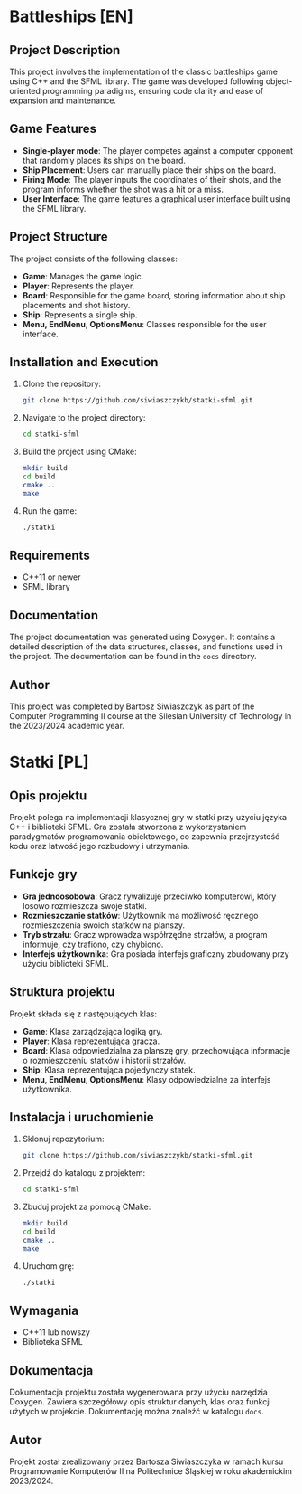 # Battleships [EN]

## Project Description

This project involves the implementation of the classic battleships game using C++ and the SFML library. The game was developed following object-oriented programming paradigms, ensuring code clarity and ease of expansion and maintenance.

## Game Features

- **Single-player mode**: The player competes against a computer opponent that randomly places its ships on the board.
- **Ship Placement**: Users can manually place their ships on the board.
- **Firing Mode**: The player inputs the coordinates of their shots, and the program informs whether the shot was a hit or a miss.
- **User Interface**: The game features a graphical user interface built using the SFML library.

## Project Structure

The project consists of the following classes:

- **Game**: Manages the game logic.
- **Player**: Represents the player.
- **Board**: Responsible for the game board, storing information about ship placements and shot history.
- **Ship**: Represents a single ship.
- **Menu, EndMenu, OptionsMenu**: Classes responsible for the user interface.

## Installation and Execution

1. Clone the repository:
   ```sh
   git clone https://github.com/siwiaszczykb/statki-sfml.git
   ```

2. Navigate to the project directory:
   ```sh
   cd statki-sfml
   ```

3. Build the project using CMake:
   ```sh
   mkdir build
   cd build
   cmake ..
   make
   ```

4. Run the game:
   ```sh
   ./statki
   ```

## Requirements

- C++11 or newer
- SFML library

## Documentation

The project documentation was generated using Doxygen. It contains a detailed description of the data structures, classes, and functions used in the project. The documentation can be found in the `docs` directory.

## Author

This project was completed by Bartosz Siwiaszczyk as part of the Computer Programming II course at the Silesian University of Technology in the 2023/2024 academic year.

# Statki [PL]

## Opis projektu

Projekt polega na implementacji klasycznej gry w statki przy użyciu języka C++ i biblioteki SFML. Gra została stworzona z wykorzystaniem paradygmatów programowania obiektowego, co zapewnia przejrzystość kodu oraz łatwość jego rozbudowy i utrzymania.

## Funkcje gry

- **Gra jednoosobowa**: Gracz rywalizuje przeciwko komputerowi, który losowo rozmieszcza swoje statki.
- **Rozmieszczanie statków**: Użytkownik ma możliwość ręcznego rozmieszczenia swoich statków na planszy.
- **Tryb strzału**: Gracz wprowadza współrzędne strzałów, a program informuje, czy trafiono, czy chybiono.
- **Interfejs użytkownika**: Gra posiada interfejs graficzny zbudowany przy użyciu biblioteki SFML.

## Struktura projektu

Projekt składa się z następujących klas:

- **Game**: Klasa zarządzająca logiką gry.
- **Player**: Klasa reprezentująca gracza.
- **Board**: Klasa odpowiedzialna za planszę gry, przechowująca informacje o rozmieszczeniu statków i historii strzałów.
- **Ship**: Klasa reprezentująca pojedynczy statek.
- **Menu, EndMenu, OptionsMenu**: Klasy odpowiedzialne za interfejs użytkownika.

## Instalacja i uruchomienie

1. Sklonuj repozytorium:
   ```sh
   git clone https://github.com/siwiaszczykb/statki-sfml.git
   ```

2. Przejdź do katalogu z projektem:
   ```sh
   cd statki-sfml
   ```

3. Zbuduj projekt za pomocą CMake:
   ```sh
   mkdir build
   cd build
   cmake ..
   make
   ```

4. Uruchom grę:
   ```sh
   ./statki
   ```

## Wymagania

- C++11 lub nowszy
- Biblioteka SFML

## Dokumentacja

Dokumentacja projektu została wygenerowana przy użyciu narzędzia Doxygen. Zawiera szczegółowy opis struktur danych, klas oraz funkcji użytych w projekcie. Dokumentację można znaleźć w katalogu `docs`.

## Autor

Projekt został zrealizowany przez Bartosza Siwiaszczyka w ramach kursu Programowanie Komputerów II na Politechnice Śląskiej w roku akademickim 2023/2024.
